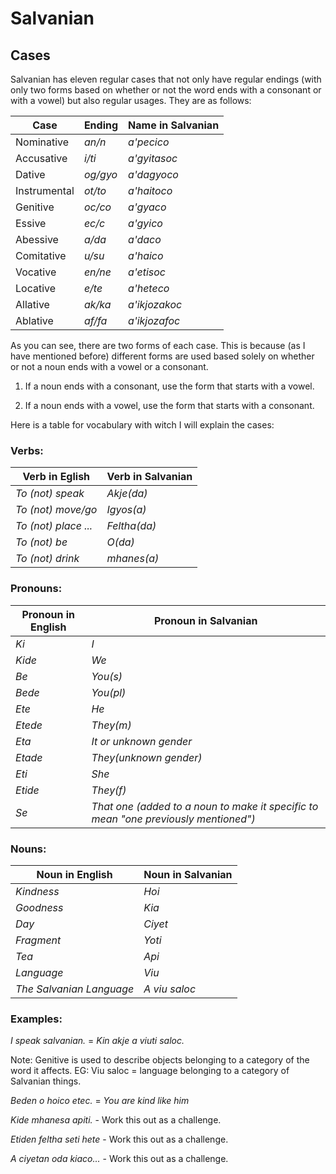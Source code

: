 # **Salvanian**

## **Cases**

Salvanian has eleven regular cases that not only have regular endings (with only two forms based on whether or not the word ends with a consonant or with a vowel) but also regular usages. They are as follows:



**Case** | **Ending** | **Name in Salvanian**
---------|------------|----------------------
Nominative | *an/n* | *a'pecico*
Accusative | *i/ti* | *a'gyitasoc*
Dative | *og/gyo* | *a'dagyoco*
Instrumental | *ot/to* | *a'haitoco*
Genitive | *oc/co* | *a'gyaco*
Essive | *ec/c* | *a'gyico*
Abessive | *a/da* | *a'daco*
Comitative | *u/su* | *a'haico*
Vocative | *en/ne* | *a'etisoc*
Locative | *e/te* | *a'heteco*
Allative | *ak/ka* | *a'ikjozakoc*
Ablative | *af/fa* | *a'ikjozafoc*

As you can see, there are two forms of each case. This is because (as I have mentioned before) different forms are used based solely on whether or not a noun ends with a vowel or a consonant.

1. If a noun ends with a consonant, use the form that starts with a vowel.
    
2. If a noun ends with a vowel, use the form that starts with a consonant.

Here is a table for vocabulary with witch I will explain the cases:

### Verbs:

**Verb in Eglish** | **Verb in Salvanian**
-------------------|----------------------
*To (not) speak* | *Akje(da)*
*To (not) move/go* | *Igyos(a)*
*To (not) place ...* | *Feltha(da)*
*To (not) be* | *O(da)*
*To (not) drink* | *mhanes(a)*

### Pronouns:

**Pronoun in English** | **Pronoun in Salvanian**
-----------------------|-------------------------
*Ki* | *I*
*Kide* | *We*
*Be* | *You(s)*
*Bede* | *You(pl)*
*Ete* | *He*
*Etede* | *They(m)*
*Eta* | *It or unknown gender*
*Etade* | *They(unknown gender)*
*Eti* | *She*
*Etide* | *They(f)*
*Se* | *That one (added to a noun to make it specific to mean "one previously mentioned")*

### Nouns:

**Noun in English** | **Noun in Salvanian**
--------------------|----------------------
*Kindness* | *Hoi*
*Goodness* | *Kia*
*Day* | *Ciyet*
*Fragment* | *Yoti*
*Tea* | *Api*
*Language* | *Viu*
*The Salvanian Language* | *A viu saloc*


### Examples:

*I speak salvanian.* = *Kin akje a viuti saloc.*

Note: Genitive is used to describe objects belonging to a category of the word it affects. EG: Viu saloc = language belonging to a category of Salvanian things.

*Beden o hoico etec.* = *You are kind like him*

*Kide mhanesa apiti.* - Work this out as a challenge.

*Etiden feltha seti hete* - Work this out as a challenge. 

*A ciyetan oda kiaco...* - Work this out as a challenge.
